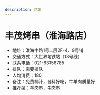 ```yaml
---
description: 烤串
---
```


# 丰茂烤串（淮海路店）

* 地址：淮海中路1号二层2F-4、9号铺
* 交通方式：大世界地铁站（13号线）
* 联系电话：021-63356785
* 排队：需要排队
* 人均消费：180
* 备注：免费椰汁，酱料好吃，牛羊肉质量好
* 推荐菜：羊肉串，牛肉串
